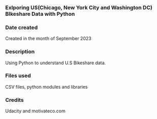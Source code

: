 
### Exlporing US(Chicago, New York City and Washington DC) BIkeshare Data with Python


### Date created
Created in the month of September 2023


### Description
Using Python to understand U.S Bikeshare data.

### Files used
CSV files, python modules and libraries

### Credits
Udacity and motivateco.com





